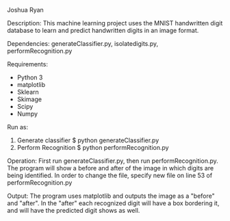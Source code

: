 Joshua Ryan

Description:
This machine learning project uses the MNIST handwritten digit database to learn and predict handwritten digits in an image format.

Dependencies:
generateClassifier.py, isolatedigits.py, performRecognition.py

Requirements:
- Python 3
- matplotlib
- Sklearn
- Skimage
- Scipy
- Numpy

Run as:
1. Generate classifier
$ python generateClassifier.py
2. Perform Recognition
$ python performRecognition.py

Operation:
First run generateClassifier.py, then run performRecognition.py. The program will show a before and after of the image in which digits are being identified. 
In order to change the file, specify new file on line 53 of performRecognition.py

Output:
The program uses matplotlib and outputs the image as a "before" and "after". In the "after" each recognized digit will have a box bordering it, and will have the predicted digit shows as well. 
